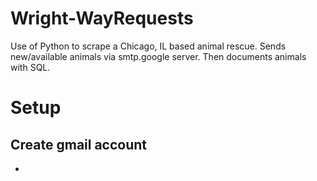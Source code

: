 # Wright-WayRequests
Use of Python to scrape a Chicago, IL based animal rescue. Sends new/available animals via smtp.google server. Then documents animals with SQL.
# Setup
## Create gmail account
* 
